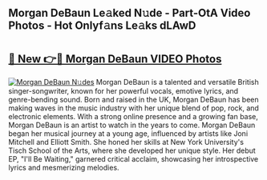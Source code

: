 ## Morgan DeBaun Le𝚊ked N𝚞de - Part-OtA Video Photos - Hot Onlyf𝚊ns Le𝚊ks dLAwD

# <h2><a href="http://ac25309.deff.icu/?id=Morgan+DeBaun">🔗 New 👉🔴 Morgan DeBaun VIDEO Photos</a></h2>

[![Morgan DeBaun N𝚞des](https://i.imgur.com/rIISA9y.gif)](http://ac25309.deff.icu/?id=Morgan+DeBaun)
Morgan DeBaun is a talented and versatile British singer-songwriter, known for her powerful vocals, emotive lyrics, and genre-bending sound. Born and raised in the UK, Morgan DeBaun has been making waves in the music industry with her unique blend of pop, rock, and electronic elements. With a strong online presence and a growing fan base, Morgan DeBaun is an artist to watch in the years to come. Morgan DeBaun began her musical journey at a young age, influenced by artists like Joni Mitchell and Elliott Smith. She honed her skills at New York University's Tisch School of the Arts, where she developed her unique style. Her debut EP, "I'll Be Waiting," garnered critical acclaim, showcasing her introspective lyrics and mesmerizing melodies.
